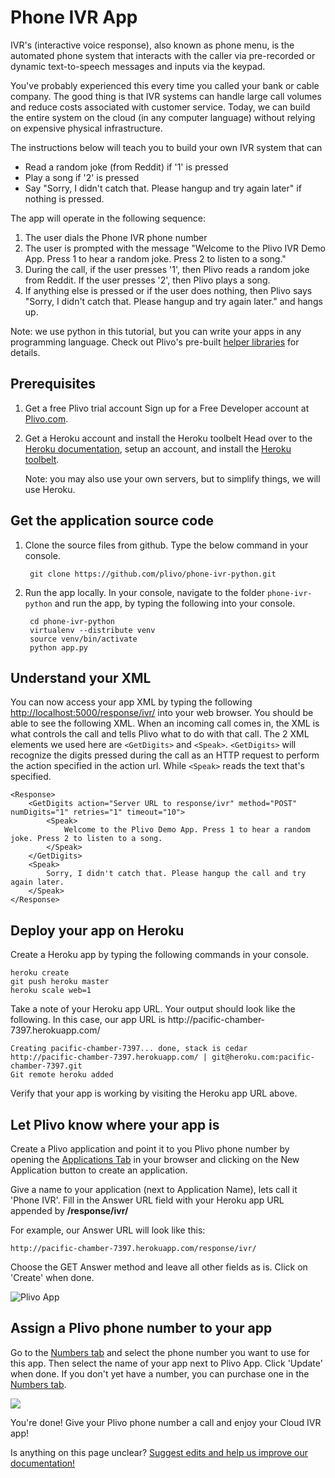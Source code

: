 # Phone IVR App

IVR's (interactive voice response), also known as phone menu, is the automated
phone system that interacts with the caller via pre-recorded or dynamic
text-to-speech messages and inputs via the keypad.

You've probably experienced this every time you called your bank or cable
company. The good thing is that IVR systems can handle large call volumes
and reduce costs associated with customer service. Today, we can build the
entire system on the cloud (in any computer language) without relying on
expensive physical infrastructure.

The instructions below will teach you to build your own IVR system that can

- Read a random joke (from Reddit) if '1' is pressed
- Play a song if '2' is pressed
- Say "Sorry, I didn't catch that. Please hangup and try again later" if nothing is pressed.


The app will operate in the following sequence:

1.  The user dials the Phone IVR phone number
2.  The user is prompted with the message "Welcome to the Plivo IVR Demo App. Press 1 to hear a random joke. Press 2 to listen to a song."
3.  During the call, if the user presses '1', then Plivo reads a random joke from Reddit. If the user presses '2', then Plivo plays a song.
4.  If anything else is pressed or if the user does nothing, then Plivo says "Sorry, I didn't catch that. Please hangup and try again later." and hangs up.

Note: we use python in this tutorial, but you can write your apps in any
programming language. Check out Plivo's pre-built [helper libraries](https://plivo.com/docs/helpers/) for details.

## Prerequisites

1. Get a free Plivo trial account
    Sign up for a Free Developer account at [Plivo.com](https://manage.plivo.com/accounts/login/).

2. Get a Heroku account and install the Heroku toolbelt
    Head over to the [Heroku documentation](https://devcenter.heroku.com/articles/quickstart),
    setup an account, and install the [Heroku toolbelt](https://toolbelt.heroku.com/).

    <div class="doc-note">Note: you may also use your own servers, but to simplify things, we will use Heroku.</div>


## Get the application source code

1. Clone the source files from github. Type the below command in your console.

        git clone https://github.com/plivo/phone-ivr-python.git


2. Run the app locally. In your console, navigate to the folder `phone-ivr-python` and run the app,
    by typing the following into your console.

        cd phone-ivr-python
        virtualenv --distribute venv
        source venv/bin/activate
        python app.py


## Understand your XML

You can now access your app XML by typing the following [http://localhost:5000/response/ivr/](http://localhost:5000/response/ivr/) into
your web browser. You should be able to see the following XML.
When an incoming call comes in, the XML is what controls the call and
tells Plivo what to do with that call. The 2 XML elements we used here
are `<GetDigits>` and `<Speak>`. `<GetDigits>` will recognize the digits
pressed during the call as an HTTP request to perform the action specified
in the action url. While `<Speak>` reads the text that's specified.


```
<Response>
    <GetDigits action="Server URL to response/ivr" method="POST" numDigits="1" retries="1" timeout="10">
        <Speak>
            Welcome to the Plivo Demo App. Press 1 to hear a random joke. Press 2 to listen to a song.
        </Speak>
    </GetDigits>
    <Speak>
        Sorry, I didn't catch that. Please hangup the call and try again later.
    </Speak>
</Response>
```


## Deploy your app on Heroku

Create a Heroku app by typing the following commands in your console.

```
heroku create
git push heroku master
heroku scale web=1
```


<div class="doc-note">
Take a note of your Heroku app URL. Your output should look like
the following. In this case, our app URL is http://pacific-chamber-7397.herokuapp.com/
</div>


```
Creating pacific-chamber-7397... done, stack is cedar
http://pacific-chamber-7397.herokuapp.com/ | git@heroku.com:pacific-chamber-7397.git
Git remote heroku added
```


Verify that your app is working by visiting the Heroku app URL above.


## Let Plivo know where your app is

Create a Plivo application and point it to you Plivo phone number by opening
the [Applications Tab](https://manage.plivo.com/app/) in your browser and clicking on the
New Application button to create an application.

Give a name to your application (next to Application Name), lets call it 'Phone IVR'.
Fill in the Answer URL field with your Heroku app URL appended by **/response/ivr/**


For example, our Answer URL will look like this:

    http://pacific-chamber-7397.herokuapp.com/response/ivr/

Choose the GET Answer method and leave all other fields as is. Click on 'Create' when done.

![Plivo App](https://new-ui-cms-plivo.s3.amazonaws.com/uploads/plivo_cloud___create_application.png)


## Assign a Plivo phone number to your app

Go to the [Numbers tab](https://manage.plivo.com/number) and select the phone
number you want to use for this app. Then select the name of your app next to Plivo App.
Click 'Update' when done. If you don't yet have a number, you can purchase one in the [Numbers tab](https://manage.plivo.com/number).

![](https://new-ui-cms-plivo.s3.amazonaws.com/uploads/scree_cap_plivo_cloud_edit_numbers.png)

You're done! Give your Plivo phone number a call and enjoy your Cloud IVR app!


Is anything on this page unclear? [Suggest edits and help us improve our documentation!](https://www.plivo.com/contact/support/)
